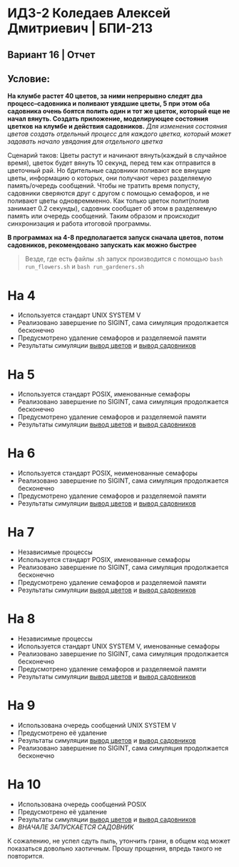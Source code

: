 # ИДЗ-2 Коледаев Алексей Дмитриевич | БПИ-213

## Вариант 16 | Отчет

## Условие:

**На клумбе растет 40 цветов, за ними непрерывно следят два процесс–садовника и поливают увядшие цветы,
5
при этом оба садовника очень боятся полить один и тот же цветок, который еще не начал вянуть. Создать приложение, моделирующее состояния цветков на клумбе и действия садовников.** _Для изменения состояния цветов создать отдельный
процесс для каждого цветка, который может задавать начало
увядания для отдельного цветка_

Сценарий таков: Цветы растут и начинают вянуть(каждый в случайное время), цветок будет вянуть 10 секунд, перед тем как отправится в цветочный рай. Но бдительные садовники поливают все вянущие цветы, информацию о которых, они получают через разделяемую память/очередь сообщений. Чтобы не тратить время попусту, садовники сверяются друг с другом с помощью семафоров, и не поливают цветы одновремменно. Как только цветок полит(полив занимает 0.2 секунды), садовник сообщает об этом в разделяемую память или очередь сообщений. Таким образом и происходит синхронизация и работа итоговой программы.

**В программах на 4-8 предполагается запуск сначала цветов, потом садовников, рекомендовано запускать как можно быстрее**

> Везде, где есть файлы .sh запуск производится с помощью `bash run_flowers.sh` и `bash run_gardeners.sh`

# На 4

- Используется стандарт UNIX SYSTEM V
- Реализовано завершение по SIGINT, сама симуляция продолжается бесконечно
- Предусмотрено удаление семафоров и разделяемой памяти
- Результаты симуляции [вывод цветов](./4/flowers.txt) и [вывод садовников](./4/gardeners.txt)

# На 5

- Используется стандарт POSIX, именованные семафоры
- Реализовано завершение по SIGINT, сама симуляция продолжается бесконечно
- Предусмотрено удаление семафоров и разделяемой памяти
- Результаты симуляции [вывод цветов](./5/flowers.txt) и [вывод садовников](./5/gardeners.txt)

# На 6

- Используется стандарт POSIX, неименованные семафоры
- Реализовано завершение по SIGINT, сама симуляция продолжается бесконечно
- Предусмотрено удаление семафоров и разделяемой памяти
- Результаты симуляции [вывод цветов](./6/flowers.txt) и [вывод садовников](./6/gardeners.txt)

# На 7

- Независимые процессы
- Используется стандарт POSIX, именованные семафоры
- Реализовано завершение по SIGINT, сама симуляция продолжается бесконечно
- Предусмотрено удаление семафоров и разделяемой памяти
- Результаты симуляции [вывод цветов](./7/flowers.txt) и [вывод садовников](./7/gardeners.txt)

# На 8

- Независимые процессы
- Используется стандарт UNIX SYSTEM V, именованные семафоры
- Реализовано завершение по SIGINT, сама симуляция продолжается бесконечно
- Предусмотрено удаление семафоров и разделяемой памяти
- Результаты симуляции [вывод цветов](./8/flowers.txt) и [вывод садовников](./8/gardeners.txt)

# На 9

- Использована очередь сообщений UNIX SYSTEM V
- Предусмотрено её удаление
- Результаты симуляции [вывод цветов](./9/flowers.txt) и [вывод садовников](./9/gardeners.txt)
- Реализовано завершение по SIGINT, сама симуляция продолжается бесконечно

# На 10

- Использована очередь сообщений POSIX
- Предусмотрено её удаление
- Результаты симуляции [вывод цветов](./10/flowers.txt) и [вывод садовников](./10/gardeners.txt)
- _ВНАЧАЛЕ ЗАПУСКАЕТСЯ САДОВНИК_

К сожалению, не успел сдуть пыль, утончить грани, в общем код может показаться довольно хаотичным. Прошу прощения, впредь такого не повторится.
